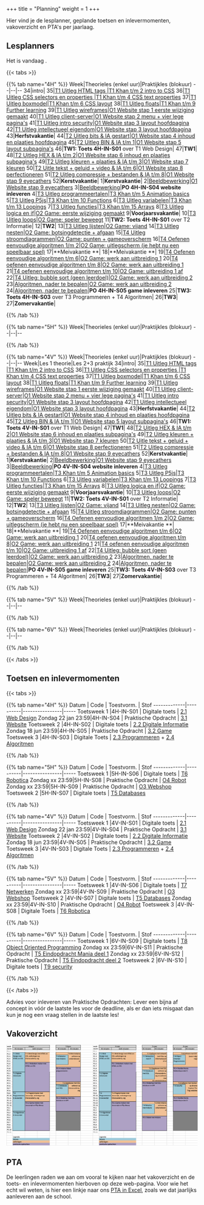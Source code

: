 +++
title = "Planning"
weight = 1
+++

Hier vind je de lesplanner, geplande toetsen en inlevermomenten, vakoverzicht en PTA's per jaarlaag.

<!--more-->


## Lesplanners

<!-- 
Tip voor het actualiseren van de lesplanners:
Edit het bronbestand in Excel (zie Emmauscollege gdrive/informatica/overzichten/lesplanners)
Knip en plak de juiste kolommen naar een editor
Vervang tab door | (kan in texteditor maar ook in Word: knip en plak een tab in het zoeken veld en type | in vervangen veld)
Knip en plak het resultaat hieronder
-->

Het is vandaag <span id="vandaag"></span>.
<script type="text/javascript" src="https://cdn.jsdelivr.net/npm/luxon@3.0.1/build/global/luxon.min.js"></script>
<script>
/* source: https://stackoverflow.com/questions/6117814/get-week-of-year-in-javascript-like-in-php */
function getWeekNumber(d) {
    // Copy date so don't modify original
    d = new Date(Date.UTC(d.getFullYear(), d.getMonth(), d.getDate()));
    // Set to nearest Thursday: current date + 4 - current day number
    // Make Sunday's day number 7
    d.setUTCDate(d.getUTCDate() + 4 - (d.getUTCDay()||7));
    // Get first day of year
    var yearStart = new Date(Date.UTC(d.getUTCFullYear(),0,1));
    // Calculate full weeks to nearest Thursday
    var weekNo = Math.ceil(( ( (d - yearStart) / 86400000) + 1)/7);
    // Return array of year and week number
    return [weekNo];
}
const days =["zondag", "maandag", "dinsdag", "woensdag", "donderdag", "vrijdag", "zaterdag"];
const months =["januari","februari","maart","april","mei","juni","juli","augustus","september","oktober","november","december"]
const date = new Date();
document.getElementById("vandaag").innerHTML = `${days[date.getDay()]} ${date.getDate()} ${months[date.getMonth()]} ${date.getFullYear()}, week ${getWeekNumber(date)}`;
console.log("done");
</script>

{{< tabs >}}

{{% tab name="4H" %}}
Week|Theorieles (enkel uur)|Praktijkles (blokuur)
--|--|--
34|intro|
35|[T1 Uitleg HTML tags ](https://informatica.emmauscollege.nl/theorie/webdesign/)|[T1 Khan t/m 2 intro to CSS](https://informatica.emmauscollege.nl/theorie/webdesign/)
36|[T1 Uitleg CSS selectors en properties ](https://informatica.emmauscollege.nl/theorie/webdesign/)|[T1 Khan t/m 4 CSS text properties](https://informatica.emmauscollege.nl/theorie/webdesign/)
37|[T1 Uitleg boxmodel](https://informatica.emmauscollege.nl/theorie/webdesign/)|[T1 Khan t/m 6 CSS layout](https://informatica.emmauscollege.nl/theorie/webdesign/)
38|[T1 Uitleg floats](https://informatica.emmauscollege.nl/theorie/webdesign/)|[T1 Khan t/m 9 Further learning](https://informatica.emmauscollege.nl/theorie/webdesign/)
39|[T1 Uitleg wireframes](https://informatica.emmauscollege.nl/theorie/webdesign/)|[O1 Website stap 1 eerste wijziging gemaakt](https://informatica.emmauscollege.nl/opdrachten/website/)
40|[T1 Uitleg client-server](https://informatica.emmauscollege.nl/theorie/webdesign/)|[O1 Website stap 2 menu + vier lege pagina's](https://informatica.emmauscollege.nl/opdrachten/website/)
41|[T1 Uitleg intro security](https://informatica.emmauscollege.nl/theorie/webdesign/)|[O1 Website stap 3 layout hoofdpagina](https://informatica.emmauscollege.nl/opdrachten/website/)
42|[T1 Uitleg intellectueel eigendom](https://informatica.emmauscollege.nl/theorie/webdesign/)|[O1 Website stap 3 layout hoofdpagina](https://informatica.emmauscollege.nl/opdrachten/website/)
43|**Herfstvakantie**|
44|[T2 Uitleg bits & IA gestart](https://informatica.emmauscollege.nl/theorie/informatie/)|[O1 Website stap 4 inhoud en plaatjes hoofdpagina](https://informatica.emmauscollege.nl/opdrachten/website/)
45|[T2 Uitleg BIN & IA t/m 1](https://informatica.emmauscollege.nl/theorie/informatie/)|[O1 Website stap 5 layout subpagina's](https://informatica.emmauscollege.nl/opdrachten/website/)
46|**TW1: Toets 4H-IN-S01** over T1 Web Design|
47|**TW1**|
48|[T2 Uitleg HEX & IA t/m 2](https://informatica.emmauscollege.nl/theorie/informatie/)|[O1 Website stap 6 inhoud en plaatjes subpagina's](https://informatica.emmauscollege.nl/opdrachten/website/)
49|[T2 Uitleg kleuren + plaatjes & IA t/m 3](https://informatica.emmauscollege.nl/theorie/informatie/)|[O1 Website stap 7 kleuren](https://informatica.emmauscollege.nl/opdrachten/website/)
50|[T2 Uitle tekst + geluid + video & IA t/m 6](https://informatica.emmauscollege.nl/theorie/informatie/)|[O1 Website stap 8 perfectioneren](https://informatica.emmauscollege.nl/opdrachten/website/)
51|[T2 Uitleg compressie + bestanden & IA t/m 8](https://informatica.emmauscollege.nl/theorie/informatie/)|[O1 Website stap 9 eyecathers](https://informatica.emmauscollege.nl/opdrachten/website/)
52|**Kerstvakantie**|
1|**Kerstvakantie**|
2|[Beeldbewerking](https://informatica.emmauscollege.nl/theorie/informatie/)|[O1 Website stap 9 eyecathers](https://informatica.emmauscollege.nl/opdrachten/website/)
3|[Beeldbewerking](https://informatica.emmauscollege.nl/theorie/informatie/)|**PO 4H-IN-S04 website inleveren**
4|[T3 Uitleg programmeertalen](https://informatica.emmauscollege.nl/theorie/programmeren/)|[T3 Khan t/m 5 Animation basics](https://informatica.emmauscollege.nl/theorie/programmeren/)
5|[T3 Uitleg P5js](https://informatica.emmauscollege.nl/theorie/programmeren/)|[T3 Khan t/m 10 Functions](https://informatica.emmauscollege.nl/theorie/programmeren/)
6|[T3 Uitleg variabelen](https://informatica.emmauscollege.nl/theorie/programmeren/)|[T3 Khan t/m 13 Loopings](https://informatica.emmauscollege.nl/theorie/programmeren/)
7|[T3 Uitleg functies](https://informatica.emmauscollege.nl/theorie/programmeren/)|[T3 Khan t/m 15 Arrays](https://informatica.emmauscollege.nl/theorie/programmeren/)
8|[T3 Uitleg logica en if](https://informatica.emmauscollege.nl/theorie/programmeren/)|[O2 Game: eerste wijziging gemaakt](https://informatica.emmauscollege.nl/opdrachten/game/)
9|**Voorjaarsvakantie**|
10|[T3 Uitleg loops](https://informatica.emmauscollege.nl/theorie/programmeren/)|[O2 Game: speler beweegt](https://informatica.emmauscollege.nl/opdrachten/game/)
11|**TW2: Toets 4H-IN-S01** over T2 Informatie|
12|**TW2**|
13|[T3 Uitleg lijsten](https://informatica.emmauscollege.nl/theorie/programmeren/)|[O2 Game: vijand](https://informatica.emmauscollege.nl/opdrachten/game/)
14|[T3 Uitleg nesten](https://informatica.emmauscollege.nl/theorie/programmeren/)|[O2 Game: botsingdetectie + afgaan](https://informatica.emmauscollege.nl/opdrachten/game/)
15|[T4 Uitleg stroomdiagrammen](https://informatica.emmauscollege.nl/theorie/algoritmen/)|[O2 Game: punten + gameoverscherm](https://informatica.emmauscollege.nl/opdrachten/game/)
16|[T4 Oefenen eenvoudige algoritmen 1/m 2](https://informatica.emmauscollege.nl/theorie/algoritmen/)|[O2 Game: uitlegscherm (je hebt nu een speelbaar spel)](https://informatica.emmauscollege.nl/opdrachten/game/)
17|**Meivakantie **|
18|**Meivakantie **|
19|[T4 Oefenen eenvoudige algoritmen t/m 6](https://informatica.emmauscollege.nl/theorie/algoritmen/)|[O2 Game: werk aan uitbreiding 1](https://informatica.emmauscollege.nl/opdrachten/game/)
20|[T4 oefenen eenvoudige algoritmen t/m 8](https://informatica.emmauscollege.nl/theorie/algoritmen/)|[O2 Game: werk aan uitbreiding 1](https://informatica.emmauscollege.nl/opdrachten/game/)
21|[T4 oefenen eenvoudige algoritmen t/m 10](https://informatica.emmauscollege.nl/theorie/algoritmen/)|[O2 Game: uitbreiding 1 af](https://informatica.emmauscollege.nl/opdrachten/game/)
22|[T4 Uitleg: bubble sort (geen leerdoel)](https://informatica.emmauscollege.nl/theorie/algoritmen/)|[O2 Game: werk aan uitbreiding 2](https://informatica.emmauscollege.nl/opdrachten/game/)
23|[Algoritmen, nader te bepalen](https://informatica.emmauscollege.nl/theorie/algoritmen/)|[O2 Game: werk aan uitbreiding 2](https://informatica.emmauscollege.nl/opdrachten/game/)
24|[Algoritmen, nader te bepalen](https://informatica.emmauscollege.nl/theorie/algoritmen/)|**PO 4H-IN-S05 game inleveren**
25|**TW3: Toets 4H-IN-S03** over T3 Programmeren + T4 Algoritmen|
26|**TW3**|
27|**Zomervakantie**|

{{% /tab %}}

{{% tab name="5H" %}}
Week|Theorieles (enkel uur)|Praktijkles (blokuur)
--|--|--
      
{{% /tab %}}

{{% tab name="4V" %}}
Week|Theorieles (enkel uur)|Praktijkles (blokuur)
--|--|--
Week|Les 1 theorie|Les 2+3 praktijk
34|intro|
35|[T1 Uitleg HTML tags ](https://informatica.emmauscollege.nl/theorie/webdesign/)|[T1 Khan t/m 2 intro to CSS](https://informatica.emmauscollege.nl/theorie/webdesign/)
36|[T1 Uitleg CSS selectors en properties ](https://informatica.emmauscollege.nl/theorie/webdesign/)|[T1 Khan t/m 4 CSS text properties](https://informatica.emmauscollege.nl/theorie/webdesign/)
37|[T1 Uitleg boxmodel](https://informatica.emmauscollege.nl/theorie/webdesign/)|[T1 Khan t/m 6 CSS layout](https://informatica.emmauscollege.nl/theorie/webdesign/)
38|[T1 Uitleg floats](https://informatica.emmauscollege.nl/theorie/webdesign/)|[T1 Khan t/m 9 Further learning](https://informatica.emmauscollege.nl/theorie/webdesign/)
39|[T1 Uitleg wireframes](https://informatica.emmauscollege.nl/theorie/webdesign/)|[O1 Website stap 1 eerste wijziging gemaakt](https://informatica.emmauscollege.nl/opdrachten/website/)
40|[T1 Uitleg client-server](https://informatica.emmauscollege.nl/theorie/webdesign/)|[O1 Website stap 2 menu + vier lege pagina's](https://informatica.emmauscollege.nl/opdrachten/website/)
41|[T1 Uitleg intro security](https://informatica.emmauscollege.nl/theorie/webdesign/)|[O1 Website stap 3 layout hoofdpagina](https://informatica.emmauscollege.nl/opdrachten/website/)
42|[T1 Uitleg intellectueel eigendom](https://informatica.emmauscollege.nl/theorie/webdesign/)|[O1 Website stap 3 layout hoofdpagina](https://informatica.emmauscollege.nl/opdrachten/website/)
43|**Herfstvakantie**|
44|[T2 Uitleg bits & IA gestart](https://informatica.emmauscollege.nl/theorie/informatie/)|[O1 Website stap 4 inhoud en plaatjes hoofdpagina](https://informatica.emmauscollege.nl/opdrachten/website/)
45|[T2 Uitleg BIN & IA t/m 1](https://informatica.emmauscollege.nl/theorie/informatie/)|[O1 Website stap 5 layout subpagina's](https://informatica.emmauscollege.nl/opdrachten/website/)
46|**TW1: Toets 4V-IN-S01** over T1 Web Design|
47|**TW1**|
48|[T2 Uitleg HEX & IA t/m 2](https://informatica.emmauscollege.nl/theorie/informatie/)|[O1 Website stap 6 inhoud en plaatjes subpagina's](https://informatica.emmauscollege.nl/opdrachten/website/)
49|[T2 Uitleg kleuren + plaatjes & IA t/m 3](https://informatica.emmauscollege.nl/theorie/informatie/)|[O1 Website stap 7 kleuren](https://informatica.emmauscollege.nl/opdrachten/website/)
50|[T2 Uitle tekst + geluid + video & IA t/m 6](https://informatica.emmauscollege.nl/theorie/informatie/)|[O1 Website stap 8 perfectioneren](https://informatica.emmauscollege.nl/opdrachten/website/)
51|[T2 Uitleg compressie + bestanden & IA t/m 8](https://informatica.emmauscollege.nl/theorie/informatie/)|[O1 Website stap 9 eyecathers](https://informatica.emmauscollege.nl/opdrachten/website/)
52|**Kerstvakantie**|
1|**Kerstvakantie**|
2|[Beeldbewerking](https://informatica.emmauscollege.nl/theorie/informatie/)|[O1 Website stap 9 eyecathers](https://informatica.emmauscollege.nl/opdrachten/website/)
3|[Beeldbewerking](https://informatica.emmauscollege.nl/theorie/informatie/)|**PO 4V-IN-S04 website inleveren**
4|[T3 Uitleg programmeertalen](https://informatica.emmauscollege.nl/theorie/programmeren/)|[T3 Khan t/m 5 Animation basics](https://informatica.emmauscollege.nl/theorie/programmeren/)
5|[T3 Uitleg P5js](https://informatica.emmauscollege.nl/theorie/programmeren/)|[T3 Khan t/m 10 Functions](https://informatica.emmauscollege.nl/theorie/programmeren/)
6|[T3 Uitleg variabelen](https://informatica.emmauscollege.nl/theorie/programmeren/)|[T3 Khan t/m 13 Loopings](https://informatica.emmauscollege.nl/theorie/programmeren/)
7|[T3 Uitleg functies](https://informatica.emmauscollege.nl/theorie/programmeren/)|[T3 Khan t/m 15 Arrays](https://informatica.emmauscollege.nl/theorie/programmeren/)
8|[T3 Uitleg logica en if](https://informatica.emmauscollege.nl/theorie/programmeren/)|[O2 Game: eerste wijziging gemaakt](https://informatica.emmauscollege.nl/opdrachten/game/)
9|**Voorjaarsvakantie**|
10|[T3 Uitleg loops](https://informatica.emmauscollege.nl/theorie/programmeren/)|[O2 Game: speler beweegt](https://informatica.emmauscollege.nl/opdrachten/game/)
11|**TW2: Toets 4V-IN-S01** over T2 Informatie|
12|**TW2**|
13|[T3 Uitleg lijsten](https://informatica.emmauscollege.nl/theorie/programmeren/)|[O2 Game: vijand](https://informatica.emmauscollege.nl/opdrachten/game/)
14|[T3 Uitleg nesten](https://informatica.emmauscollege.nl/theorie/programmeren/)|[O2 Game: botsingdetectie + afgaan](https://informatica.emmauscollege.nl/opdrachten/game/)
15|[T4 Uitleg stroomdiagrammen](https://informatica.emmauscollege.nl/theorie/algoritmen/)|[O2 Game: punten + gameoverscherm](https://informatica.emmauscollege.nl/opdrachten/game/)
16|[T4 Oefenen eenvoudige algoritmen 1/m 2](https://informatica.emmauscollege.nl/theorie/algoritmen/)|[O2 Game: uitlegscherm (je hebt nu een speelbaar spel)](https://informatica.emmauscollege.nl/opdrachten/game/)
17|**Meivakantie **|
18|**Meivakantie **|
19|[T4 Oefenen eenvoudige algoritmen t/m 6](https://informatica.emmauscollege.nl/theorie/algoritmen/)|[O2 Game: werk aan uitbreiding 1](https://informatica.emmauscollege.nl/opdrachten/game/)
20|[T4 oefenen eenvoudige algoritmen t/m 8](https://informatica.emmauscollege.nl/theorie/algoritmen/)|[O2 Game: werk aan uitbreiding 1](https://informatica.emmauscollege.nl/opdrachten/game/)
21|[T4 oefenen eenvoudige algoritmen t/m 10](https://informatica.emmauscollege.nl/theorie/algoritmen/)|[O2 Game: uitbreiding 1 af](https://informatica.emmauscollege.nl/opdrachten/game/)
22|[T4 Uitleg: bubble sort (geen leerdoel)](https://informatica.emmauscollege.nl/theorie/algoritmen/)|[O2 Game: werk aan uitbreiding 2](https://informatica.emmauscollege.nl/opdrachten/game/)
23|[Algoritmen, nader te bepalen](https://informatica.emmauscollege.nl/theorie/algoritmen/)|[O2 Game: werk aan uitbreiding 2](https://informatica.emmauscollege.nl/opdrachten/game/)
24|[Algoritmen, nader te bepalen](https://informatica.emmauscollege.nl/theorie/algoritmen/)|**PO 4V-IN-S05 game inleveren**
25|**TW3: Toets 4V-IN-S03** over T3 Programmeren + T4 Algoritmen|
26|**TW3**|
27|**Zomervakantie**|

{{% /tab %}}

{{% tab name="5V" %}}
Week|Theorieles (enkel uur)|Praktijkles (blokuur)
--|--|--

{{% /tab %}}

{{% tab name="6V" %}}
Week|Theorieles (enkel uur)|Praktijkles (blokuur)
--|--|--
     
{{% /tab %}}

{{< /tabs >}}

## Toetsen en inlevermomenten
{{< tabs >}}

{{% tab name="4H" %}}
Datum        | Code     | Toestvorm.     | Stof
-------------|----------|----------------|-----
 Toetsweek 1 |4H-IN-S01 | Digitale toets | [2.1 Web Design](https://informatica.emmauscollege.nl/theorie/webdesign/#leerdoelen)
 Zondag 22 jan 23:59|4H-IN-S04 | Praktische Opdracht | [3.1 Website](https://informatica.emmauscollege.nl/opdrachten/website/)
 Toetsweek 2 |4H-IN-S02 | Digitale toets | [2.2 Digitale Informatie](https://informatica.emmauscollege.nl/theorie/informatie/#leerdoelen) 
 Zondag 18 jun 23:59|4H-IN-S05 | Praktische Opdracht | [3.2 Game](https://informatica.emmauscollege.nl/opdrachten/game/)
 Toetsweek 3 |4H-IN-S03 | Digitale Toets | [2.3 Programmeren](https://informatica.emmauscollege.nl/theorie/programmeren/#leerdoelen) + [2.4 Algoritmen](https://informatica.emmauscollege.nl/theorie/algoritmen/#leerdoelen)  

{{% /tab %}}

{{% tab name="5H" %}}
Datum        | Code     | Toestvorm.     | Stof
-------------|----------|----------------|-----
 Toetsweek 1 |5H-IN-S06 | Digitale toets | [T6 Robotica](https://informatica.emmauscollege.nl/theorie/robotica/#leerdoelen)
 Zondag xx 23:59|5H-IN-S08 | Praktische Opdracht | [O4 Robot](https://informatica.emmauscollege.nl/opdrachten/robot/)
 Zondag xx 23:59|5H-IN-S09 | Praktische Opdracht | [O3 Webshop](https://informatica.emmauscollege.nl/opdrachten/webshop/)
 Toetsweek 2 |5H-IN-S07 | Digitale toets | [T5 Databases](https://informatica.emmauscollege.nl/theorie/databases/#leerdoelen)  
      
{{% /tab %}}

{{% tab name="4V" %}}
Datum        | Code     | Toestvorm.     | Stof
-------------|----------|----------------|-----
 Toetsweek 1 |4V-IN-S01 | Digitale toets | [2.1 Web Design](https://informatica.emmauscollege.nl/theorie/webdesign/#leerdoelen)
 Zondag 22 jan 23:59|4V-IN-S04 | Praktische Opdracht | [3.1 Website](https://informatica.emmauscollege.nl/opdrachten/website/)
 Toetsweek 2 |4V-IN-S02 | Digitale toets | [2.2 Digitale Informatie](https://informatica.emmauscollege.nl/theorie/informatie/#leerdoelen) 
 Zondag 18 jun 23:59|4V-IN-S05 | Praktische Opdracht | [3.2 Game](https://informatica.emmauscollege.nl/opdrachten/game/)
 Toetsweek 3 |4V-IN-S03 | Digitale Toets | [2.3 Programmeren](https://informatica.emmauscollege.nl/theorie/programmeren/#leerdoelen) + [2.4 Algoritmen](https://informatica.emmauscollege.nl/theorie/algoritmen/#leerdoelen) 

{{% /tab %}}

{{% tab name="5V" %}}
Datum        | Code     | Toestvorm.     | Stof
-------------|----------|----------------|-----
 Toetsweek 1 |4V-IN-S06 | Digitale toets | [T7 Netwerken](https://informatica.emmauscollege.nl/theorie/netwerken/#leerdoelen)
 Zondag xx 23:59|4V-IN-S09 | Praktische Opdracht | [O3 Webshop](https://informatica.emmauscollege.nl/opdrachten/webshop/)
 Toetsweek 2 |4V-IN-S07 | Digitale toets | [T5 Databases](https://informatica.emmauscollege.nl/theorie/databases/#leerdoelen) 
 Zondag xx 23:59|4V-IN-S10 | Praktische Opdracht | [O4 Robot](https://informatica.emmauscollege.nl/opdrachten/robot/)
 Toetsweek 3 |4V-IN-S08 | Digitale Toets | [T6 Robotica](https://informatica.emmauscollege.nl/theorie/robotica/#leerdoelen) 

{{% /tab %}}

{{% tab name="6V" %}}
Datum        | Code     | Toestvorm.     | Stof
-------------|----------|----------------|-----
Toetsweek 1 |6V-IN-S09 | Digitale toets | [T8 Object Oriented Programming](https://informatica.emmauscollege.nl/theorie/objectoriented/#leerdoelen)
 Zondag xx 23:59|6V-IN-S11 | Praktische Opdracht | [T5 Eindopdracht Mania deel 1](https://informatica.emmauscollege.nl/opdrachten/knikkerbaan/)
 Zondag xx 23:59|6V-IN-S12 | Praktische Opdracht | [T5 Eindopdracht deel 2](https://informatica.emmauscollege.nl/opdrachten/knikkerbaan/)
 Toetsweek 2 |6V-IN-S10 | Digitale toets | [T9 security](https://informatica.emmauscollege.nl/theorie/security/#leerdoelen) 
     
{{% /tab %}}

{{< /tabs >}}

Advies voor inleveren van Praktische Opdrachten: Lever een bijna af concept in vóór de laatste les voor de deadline, als er dan iets misgaat dan kun je nog een vraag stellen in de laatste les!

## Vakoverzicht

![vakoverzicht havo](./vakoverzicht.png)     

## PTA

De leerlingen raden we aan om vooral te kijken naar het vakoverzicht en de toets- en inlevermomenten hierboven op deze web-pagina. Voor wie het echt wil weten, is hier een linkje naar ons [PTA in Excel](./PTA.xlsx), zoals we dat jaarlijks aanleveren aan de school.
